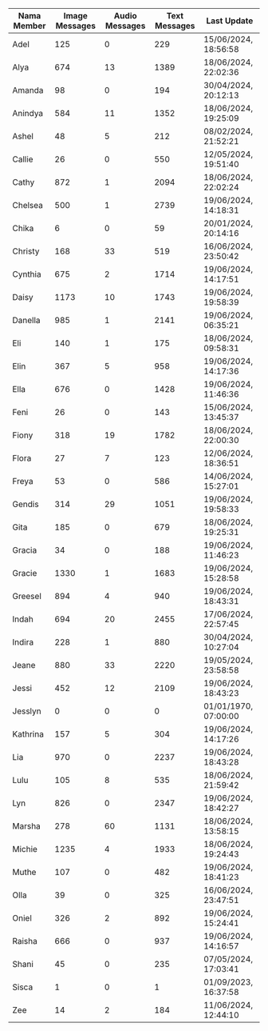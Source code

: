 | Nama Member | Image Messages | Audio Messages | Text Messages | Last Update |
| ------ | -------------- | -------------- | ------------- | ------------ |
| Adel | 125 | 0 | 229 | 15/06/2024, 18:56:58 |
| Alya | 674 | 13 | 1389 | 18/06/2024, 22:02:36 |
| Amanda | 98 | 0 | 194 | 30/04/2024, 20:12:13 |
| Anindya | 584 | 11 | 1352 | 18/06/2024, 19:25:09 |
| Ashel | 48 | 5 | 212 | 08/02/2024, 21:52:21 |
| Callie | 26 | 0 | 550 | 12/05/2024, 19:51:40 |
| Cathy | 872 | 1 | 2094 | 18/06/2024, 22:02:24 |
| Chelsea | 500 | 1 | 2739 | 19/06/2024, 14:18:31 |
| Chika | 6 | 0 | 59 | 20/01/2024, 20:14:16 |
| Christy | 168 | 33 | 519 | 16/06/2024, 23:50:42 |
| Cynthia | 675 | 2 | 1714 | 19/06/2024, 14:17:51 |
| Daisy | 1173 | 10 | 1743 | 19/06/2024, 19:58:39 |
| Danella | 985 | 1 | 2141 | 19/06/2024, 06:35:21 |
| Eli | 140 | 1 | 175 | 18/06/2024, 09:58:31 |
| Elin | 367 | 5 | 958 | 19/06/2024, 14:17:36 |
| Ella | 676 | 0 | 1428 | 19/06/2024, 11:46:36 |
| Feni | 26 | 0 | 143 | 15/06/2024, 13:45:37 |
| Fiony | 318 | 19 | 1782 | 18/06/2024, 22:00:30 |
| Flora | 27 | 7 | 123 | 12/06/2024, 18:36:51 |
| Freya | 53 | 0 | 586 | 14/06/2024, 15:27:01 |
| Gendis | 314 | 29 | 1051 | 19/06/2024, 19:58:33 |
| Gita | 185 | 0 | 679 | 18/06/2024, 19:25:31 |
| Gracia | 34 | 0 | 188 | 19/06/2024, 11:46:23 |
| Gracie | 1330 | 1 | 1683 | 19/06/2024, 15:28:58 |
| Greesel | 894 | 4 | 940 | 19/06/2024, 18:43:31 |
| Indah | 694 | 20 | 2455 | 17/06/2024, 22:57:45 |
| Indira | 228 | 1 | 880 | 30/04/2024, 10:27:04 |
| Jeane | 880 | 33 | 2220 | 19/05/2024, 23:58:58 |
| Jessi | 452 | 12 | 2109 | 19/06/2024, 18:43:23 |
| Jesslyn | 0 | 0 | 0 | 01/01/1970, 07:00:00 |
| Kathrina | 157 | 5 | 304 | 19/06/2024, 14:17:26 |
| Lia | 970 | 0 | 2237 | 19/06/2024, 18:43:28 |
| Lulu | 105 | 8 | 535 | 18/06/2024, 21:59:42 |
| Lyn | 826 | 0 | 2347 | 19/06/2024, 18:42:27 |
| Marsha | 278 | 60 | 1131 | 18/06/2024, 13:58:15 |
| Michie | 1235 | 4 | 1933 | 18/06/2024, 19:24:43 |
| Muthe | 107 | 0 | 482 | 19/06/2024, 18:41:23 |
| Olla | 39 | 0 | 325 | 16/06/2024, 23:47:51 |
| Oniel | 326 | 2 | 892 | 19/06/2024, 15:24:41 |
| Raisha | 666 | 0 | 937 | 19/06/2024, 14:16:57 |
| Shani | 45 | 0 | 235 | 07/05/2024, 17:03:41 |
| Sisca | 1 | 0 | 1 | 01/09/2023, 16:37:58 |
| Zee | 14 | 2 | 184 | 11/06/2024, 12:44:10 |
